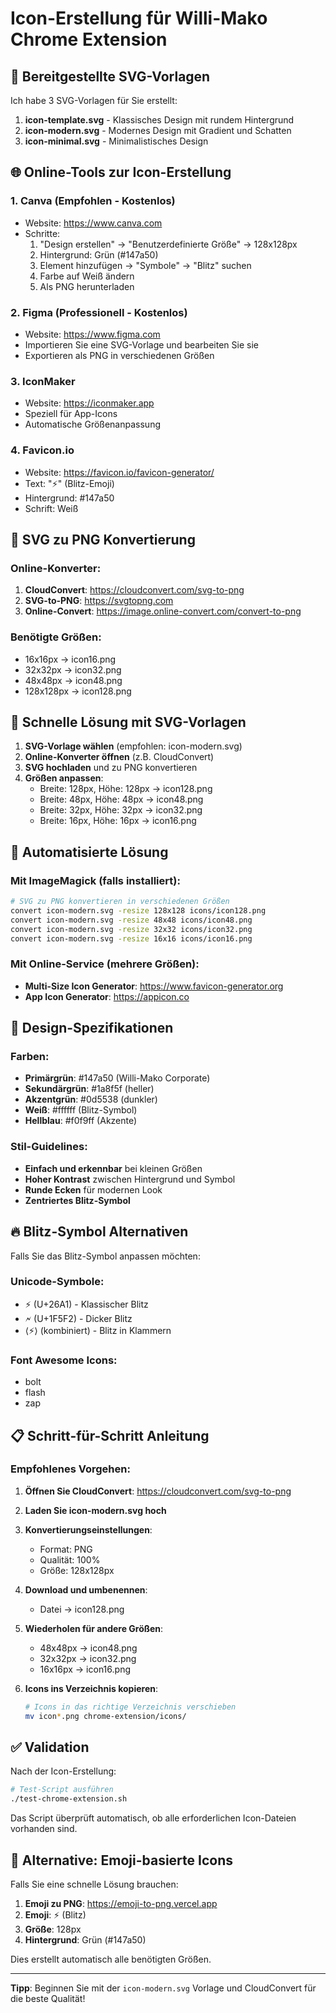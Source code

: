 # Icon-Erstellung für Willi-Mako Chrome Extension

## 🎨 Bereitgestellte SVG-Vorlagen

Ich habe 3 SVG-Vorlagen für Sie erstellt:

1. **icon-template.svg** - Klassisches Design mit rundem Hintergrund
2. **icon-modern.svg** - Modernes Design mit Gradient und Schatten
3. **icon-minimal.svg** - Minimalistisches Design

## 🌐 Online-Tools zur Icon-Erstellung

### 1. **Canva** (Empfohlen - Kostenlos)
- Website: https://www.canva.com
- Schritte:
  1. "Design erstellen" → "Benutzerdefinierte Größe" → 128x128px
  2. Hintergrund: Grün (#147a50)
  3. Element hinzufügen → "Symbole" → "Blitz" suchen
  4. Farbe auf Weiß ändern
  5. Als PNG herunterladen

### 2. **Figma** (Professionell - Kostenlos)
- Website: https://www.figma.com
- Importieren Sie eine SVG-Vorlage und bearbeiten Sie sie
- Exportieren als PNG in verschiedenen Größen

### 3. **IconMaker** 
- Website: https://iconmaker.app
- Speziell für App-Icons
- Automatische Größenanpassung

### 4. **Favicon.io**
- Website: https://favicon.io/favicon-generator/
- Text: "⚡" (Blitz-Emoji)
- Hintergrund: #147a50
- Schrift: Weiß

## 🔧 SVG zu PNG Konvertierung

### Online-Konverter:
1. **CloudConvert**: https://cloudconvert.com/svg-to-png
2. **SVG-to-PNG**: https://svgtopng.com
3. **Online-Convert**: https://image.online-convert.com/convert-to-png

### Benötigte Größen:
- 16x16px → icon16.png
- 32x32px → icon32.png  
- 48x48px → icon48.png
- 128x128px → icon128.png

## 🚀 Schnelle Lösung mit SVG-Vorlagen

1. **SVG-Vorlage wählen** (empfohlen: icon-modern.svg)
2. **Online-Konverter öffnen** (z.B. CloudConvert)
3. **SVG hochladen** und zu PNG konvertieren
4. **Größen anpassen**:
   - Breite: 128px, Höhe: 128px → icon128.png
   - Breite: 48px, Höhe: 48px → icon48.png
   - Breite: 32px, Höhe: 32px → icon32.png
   - Breite: 16px, Höhe: 16px → icon16.png

## 📱 Automatisierte Lösung

### Mit ImageMagick (falls installiert):
```bash
# SVG zu PNG konvertieren in verschiedenen Größen
convert icon-modern.svg -resize 128x128 icons/icon128.png
convert icon-modern.svg -resize 48x48 icons/icon48.png
convert icon-modern.svg -resize 32x32 icons/icon32.png
convert icon-modern.svg -resize 16x16 icons/icon16.png
```

### Mit Online-Service (mehrere Größen):
- **Multi-Size Icon Generator**: https://www.favicon-generator.org
- **App Icon Generator**: https://appicon.co

## 🎯 Design-Spezifikationen

### Farben:
- **Primärgrün**: #147a50 (Willi-Mako Corporate)
- **Sekundärgrün**: #1a8f5f (heller)
- **Akzentgrün**: #0d5538 (dunkler)
- **Weiß**: #ffffff (Blitz-Symbol)
- **Hellblau**: #f0f9ff (Akzente)

### Stil-Guidelines:
- **Einfach und erkennbar** bei kleinen Größen
- **Hoher Kontrast** zwischen Hintergrund und Symbol
- **Runde Ecken** für modernen Look
- **Zentriertes Blitz-Symbol**

## 🔥 Blitz-Symbol Alternativen

Falls Sie das Blitz-Symbol anpassen möchten:

### Unicode-Symbole:
- ⚡ (U+26A1) - Klassischer Blitz
- 🗲 (U+1F5F2) - Dicker Blitz  
- ⟨⚡⟩ (kombiniert) - Blitz in Klammern

### Font Awesome Icons:
- bolt
- flash
- zap

## 📋 Schritt-für-Schritt Anleitung

### Empfohlenes Vorgehen:

1. **Öffnen Sie CloudConvert**: https://cloudconvert.com/svg-to-png

2. **Laden Sie icon-modern.svg hoch**

3. **Konvertierungseinstellungen**:
   - Format: PNG
   - Qualität: 100%
   - Größe: 128x128px

4. **Download und umbenennen**:
   - Datei → icon128.png

5. **Wiederholen für andere Größen**:
   - 48x48px → icon48.png
   - 32x32px → icon32.png
   - 16x16px → icon16.png

6. **Icons ins Verzeichnis kopieren**:
   ```bash
   # Icons in das richtige Verzeichnis verschieben
   mv icon*.png chrome-extension/icons/
   ```

## ✅ Validation

Nach der Icon-Erstellung:

```bash
# Test-Script ausführen
./test-chrome-extension.sh
```

Das Script überprüft automatisch, ob alle erforderlichen Icon-Dateien vorhanden sind.

## 🎨 Alternative: Emoji-basierte Icons

Falls Sie eine schnelle Lösung brauchen:

1. **Emoji zu PNG**: https://emoji-to-png.vercel.app
2. **Emoji**: ⚡ (Blitz)
3. **Größe**: 128px
4. **Hintergrund**: Grün (#147a50)

Dies erstellt automatisch alle benötigten Größen.

---

**Tipp**: Beginnen Sie mit der `icon-modern.svg` Vorlage und CloudConvert für die beste Qualität!
